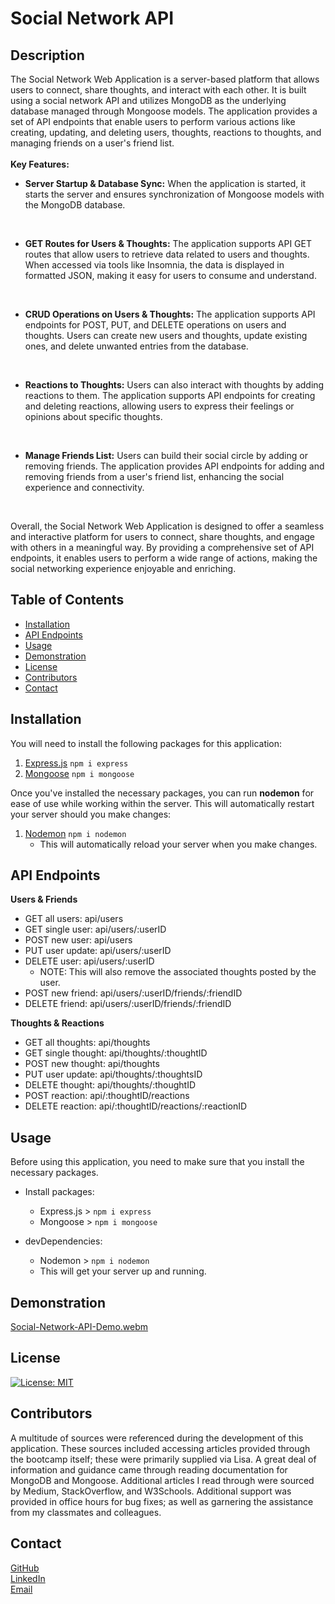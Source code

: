 
# Social Network API

## Description
The Social Network Web Application is a server-based platform that allows users to connect, share thoughts, and interact with each other. It is built using a social network API and utilizes MongoDB as the underlying database managed through Mongoose models. The application provides a set of API endpoints that enable users to perform various actions like creating, updating, and deleting users, thoughts, reactions to thoughts, and managing friends on a user's friend list.
<br>
<br>
**Key Features:**

- **Server Startup & Database Sync:** When the application is started, it starts the server and ensures synchronization of Mongoose models with the MongoDB database.
<br>

- **GET Routes for Users & Thoughts:** The application supports API GET routes that allow users to retrieve data related to users and thoughts. When accessed via tools like Insomnia, the data is displayed in formatted JSON, making it easy for users to consume and understand.
<br>

- **CRUD Operations on Users & Thoughts:** The application supports API endpoints for POST, PUT, and DELETE operations on users and thoughts. Users can create new users and thoughts, update existing ones, and delete unwanted entries from the database.
<br>

- **Reactions to Thoughts:** Users can also interact with thoughts by adding reactions to them. The application supports API endpoints for creating and deleting reactions, allowing users to express their feelings or opinions about specific thoughts.
<br>

- **Manage Friends List:** Users can build their social circle by adding or removing friends. The application provides API endpoints for adding and removing friends from a user's friend list, enhancing the social experience and connectivity.
<br>

Overall, the Social Network Web Application is designed to offer a seamless and interactive platform for users to connect, share thoughts, and engage with others in a meaningful way. By providing a comprehensive set of API endpoints, it enables users to perform a wide range of actions, making the social networking experience enjoyable and enriching.

## Table of Contents
- [Installation](#installation)
- [API Endpoints](#api-endpoints)
- [Usage](#usage)
- [Demonstration](#demonstration)
- [License](#license)
- [Contributors](#contributors)
- [Contact](#contact)


## Installation
You will need to install the following packages for this application:
<br>
1. [Express.js](https://www.npmjs.com/package/express) `npm i express`
2. [Mongoose](https://www.npmjs.com/package/mongoose) `npm i mongoose`

Once you've installed the necessary packages, you can run **nodemon** for ease of use while working within the server. This will automatically restart your server should you make changes:
1. [Nodemon](https://www.npmjs.com/package/nodemon) `npm i nodemon`
	- This will automatically reload your server when you make changes.

## API Endpoints

**Users & Friends**
- GET all users: api/users
- GET single user: api/users/:userID
- POST new user: api/users
- PUT user update: api/users/:userID
- DELETE user: api/users/:userID
	- NOTE: This will also remove the associated thoughts posted by the user.
- POST new friend: api/users/:userID/friends/:friendID
- DELETE friend: api/users/:userID/friends/:friendID 

**Thoughts & Reactions**
- GET all thoughts: api/thoughts
- GET single thought: api/thoughts/:thoughtID
- POST new thought: api/thoughts
- PUT user update: api/thoughts/:thoughtsID
- DELETE thought: api/thoughts/:thoughtID
- POST reaction: api/:thoughtID/reactions
- DELETE reaction: api/:thoughtID/reactions/:reactionID
## Usage
Before using this application, you need to make sure that you install the necessary packages.
<br>
- Install packages:
    - Express.js > `npm i express`
    - Mongoose > `npm i mongoose`

- devDependencies:
	- Nodemon > `npm i nodemon`
	- This will get your server up and running.

## Demonstration
[Social-Network-API-Demo.webm](https://github.com/HarrisSte/Social-Network-API/assets/126029841/63e5d5f6-94d3-40bc-9ec0-ed51d3e3b13c)
 

## License
[![License: MIT](https://img.shields.io/badge/License-MIT-yellow.svg)](https://opensource.org/licenses/MIT)

## Contributors
A multitude of sources were referenced during the development of this application. These sources included accessing articles provided through the bootcamp itself; these were primarily supplied via Lisa. A great deal of information and guidance came through reading documentation for MongoDB and Mongoose. Additional articles I read through were sourced by Medium, StackOverflow, and W3Schools. Additional support was provided in office hours for bug fixes; as well as garnering the assistance from my classmates and colleagues.


## Contact
[GitHub](https://github.com/HarrisSte)
<br>
[LinkedIn](https://www.linkedin.com/in/stephanie-harris-5069aa224/)
<br>
[Email](mailto:st3phanie.harris@gmail.com)
